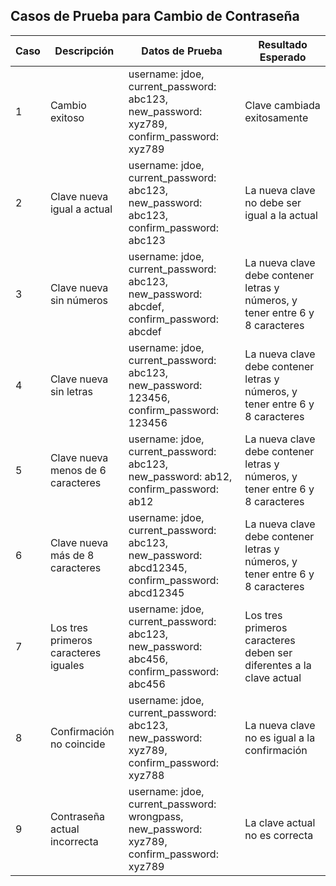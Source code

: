 ## Casos de Prueba para Cambio de Contraseña

| Caso | Descripción | Datos de Prueba | Resultado Esperado |
|------|-------------|-----------------|-------------------|
| 1 | Cambio exitoso | username: jdoe, current_password: abc123, new_password: xyz789, confirm_password: xyz789 | Clave cambiada exitosamente |
| 2 | Clave nueva igual a actual | username: jdoe, current_password: abc123, new_password: abc123, confirm_password: abc123 | La nueva clave no debe ser igual a la actual |
| 3 | Clave nueva sin números | username: jdoe, current_password: abc123, new_password: abcdef, confirm_password: abcdef | La nueva clave debe contener letras y números, y tener entre 6 y 8 caracteres |
| 4 | Clave nueva sin letras | username: jdoe, current_password: abc123, new_password: 123456, confirm_password: 123456 | La nueva clave debe contener letras y números, y tener entre 6 y 8 caracteres |
| 5 | Clave nueva menos de 6 caracteres | username: jdoe, current_password: abc123, new_password: ab12, confirm_password: ab12 | La nueva clave debe contener letras y números, y tener entre 6 y 8 caracteres |
| 6 | Clave nueva más de 8 caracteres | username: jdoe, current_password: abc123, new_password: abcd12345, confirm_password: abcd12345 | La nueva clave debe contener letras y números, y tener entre 6 y 8 caracteres |
| 7 | Los tres primeros caracteres iguales | username: jdoe, current_password: abc123, new_password: abc456, confirm_password: abc456 | Los tres primeros caracteres deben ser diferentes a la clave actual |
| 8 | Confirmación no coincide | username: jdoe, current_password: abc123, new_password: xyz789, confirm_password: xyz788 | La nueva clave no es igual a la confirmación |
| 9 | Contraseña actual incorrecta | username: jdoe, current_password: wrongpass, new_password: xyz789, confirm_password: xyz789 | La clave actual no es correcta |
